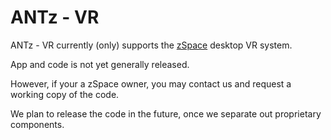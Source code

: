 ANTz - VR
====
ANTz - VR currently (only) supports the [zSpace](https://zspace.com) desktop VR system.

App and code is not yet generally released.

However, if your a zSpace owner, you may contact us and request a working copy of the code.

We plan to release the code in the future, once we separate out proprietary components.
